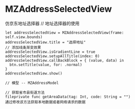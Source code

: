 # MZAddressSelectedView
仿京东地址选择器
// 地址选择器的使用

    let addressSelectedView = MZAddressSelectedView(frame: self.view.bounds)
    addressSelectedView.title = "选择地址"
    // 添加线条渐变效果
    addressSelectedView.isGradientLine = true
    addressSelectedView.setupAllTitle(index: 0)
    addressSelectedView.callBackBlock = { (value, data) in
      btn.setTitle(value, for: .normal)
    }
    addressSelectedView.show()
    
    // 模型 -- MZAddressModel
    
    // 获取省市县街道方法
    fileprivate func getAreaData(tag: Int, code: String = "")
    通过修改该方法获取本地数据或者网络请求的数据
    

